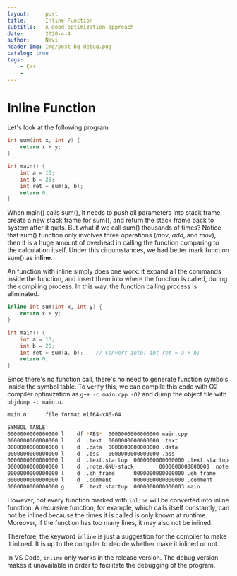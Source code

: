 ```yaml
---
layout:     post
title:      Inline Function
subtitle:   A good optimization approach
date:       2020-4-4
author:     Navi
header-img: img/post-bg-debug.png
catalog: true
tags:
    - C++
    - 
---
```


# Inline Function

Let's look at the following program

```cpp
int sum(int x, int y) {
    return x + y;
}

int main() {
    int a = 10;
    int b = 20;
    int ret = sum(a, b);
    return 0;
}
```

When main() calls sum(), it needs to push all parameters into stack frame, create a new stack frame for sum(), and return the stack frame back to system after it quits. But what if we call sum() thousands of times? Notice that sum() function only involves three operations (*mov*, *add*, and *mov*), then it is a huge amount of overhead in calling the function comparing to the calculation itself. Under this circumstances, we had better mark function sum() as **inline**.

An function with inline simply does one work: it expand all the commands inside the function, and insert them into where the function is called, during the compiling process. In this way, the function calling process is eliminated.

``` cpp
inline int sum(int x, int y) {
    return x + y;
}

int main() {
    int a = 10;
    int b = 20;
    int ret = sum(a, b);	// Convert into: int ret = a + b;
    return 0;
}
```

Since there's no function call, there's no need to generate function symbols inside the symbol table. To verify this, we can compile this code with O2 compiler optimization as ```g++ -c main.cpp -O2``` and dump the object file with ```objdump -t main.o```.

```bash
main.o:     file format elf64-x86-64

SYMBOL TABLE:
0000000000000000 l    df *ABS*  0000000000000000 main.cpp
0000000000000000 l    d  .text  0000000000000000 .text
0000000000000000 l    d  .data  0000000000000000 .data
0000000000000000 l    d  .bss   0000000000000000 .bss
0000000000000000 l    d  .text.startup  0000000000000000 .text.startup
0000000000000000 l    d  .note.GNU-stack        0000000000000000 .note.GNU-stack
0000000000000000 l    d  .eh_frame      0000000000000000 .eh_frame
0000000000000000 l    d  .comment       0000000000000000 .comment
0000000000000000 g     F .text.startup  0000000000000003 main
```

However, not every function marked with `inline` will be converted into inline function. A recursive function, for example, which calls itself constantly, can not be inlined because the times it is called is only known at runtime. Moreover, if the function has too many lines, it may also not be inlined.

Therefore, the keyword `inline` is just a suggestion for the compiler to make it inlined. It is up to the compiler to decide whether make it inlined or not.

In VS Code, `inline` only works in the release version. The debug version makes it unavailable in order to facilitate the debugging of the program.

